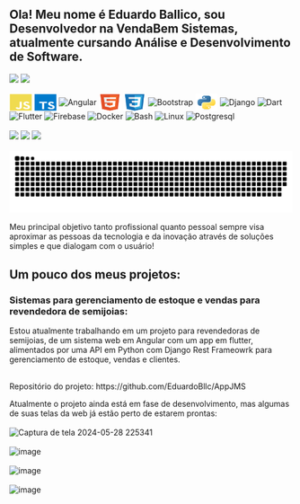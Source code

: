 <h2>
  Ola! Meu nome é Eduardo Ballico, sou Desenvolvedor na VendaBem Sistemas, atualmente cursando Análise e Desenvolvimento de Software.
</h2>

<div>
  <img height="200em" src="https://github-readme-stats.vercel.app/api?username=EduardoBllc&theme=transparent&show_icons=true&include_all_commits=true&locale=pt-br">
  <img height="200em" src="https://github-readme-stats.vercel.app/api/top-langs/?username=EduardoBllc&theme=transparent&layout=normal&locale=pt-br&card_width=600&langs_count=4">
</div>

<div style="display: inline_block"><br>
  <img align="center" alt="Javascript" height="30" width="40" src="https://raw.githubusercontent.com/devicons/devicon/master/icons/javascript/javascript-plain.svg">
  <img align="center" alt=Typecsript" height="30" width="40" src="https://raw.githubusercontent.com/devicons/devicon/master/icons/typescript/typescript-plain.svg">
  <img align="center" alt="Angular" height="30" width="40" src="https://cdn.jsdelivr.net/gh/devicons/devicon@latest/icons/angularjs/angularjs-original.svg" />
  <img align="center" alt="HTML" height="30" width="40" src="https://raw.githubusercontent.com/devicons/devicon/master/icons/html5/html5-original.svg">
  <img align="center" alt="CSS" height="30" width="40" src="https://raw.githubusercontent.com/devicons/devicon/master/icons/css3/css3-original.svg">
  <img align="center" alt="Bootstrap" height="30" width="40" src="https://cdn.jsdelivr.net/gh/devicons/devicon@latest/icons/bootstrap/bootstrap-original.svg" />
  <img align="center" alt="Python" height="30" width="40" src="https://raw.githubusercontent.com/devicons/devicon/master/icons/python/python-original.svg">
  <img align="center" alt="Django" height="30" width="40" src="https://cdn.jsdelivr.net/gh/devicons/devicon@latest/icons/django/django-plain.svg" />
  <img align="center" alt="Dart" height="30" width="40" src="https://cdn.jsdelivr.net/gh/devicons/devicon@latest/icons/dart/dart-original.svg" />
  <img align="center" alt="Flutter" height="30" width="40" src="https://cdn.jsdelivr.net/gh/devicons/devicon@latest/icons/flutter/flutter-original.svg" />
  <img align="center" alt="Firebase" height="30" width="40" src="https://cdn.jsdelivr.net/gh/devicons/devicon@latest/icons/firebase/firebase-original.svg" />
  <img align="center" alt="Docker" height="30" width="40" src="https://cdn.jsdelivr.net/gh/devicons/devicon@latest/icons/docker/docker-original.svg" />
  <img align="center" alt="Bash" height="30" width="40" src="https://cdn.jsdelivr.net/gh/devicons/devicon@latest/icons/bash/bash-plain.svg" />
  <img align="center" alt="Linux" height="30" width="40" src="https://cdn.jsdelivr.net/gh/devicons/devicon@latest/icons/linux/linux-original.svg" />
  <img align="center" alt="Postgresql" height="30" width="40" src="https://cdn.jsdelivr.net/gh/devicons/devicon@latest/icons/postgresql/postgresql-original.svg" />
</div>
<div style="display: inline_block"><br>
  <a href="https://instagram.com/du_balllico/" target="_blank"><img src="https://img.shields.io/badge/-Instagram-%23E4405F?style=for-the-badge&logo=instagram&logoColor=white" target="_blank"></a> 
  <a href = "mailto:eduardo.salvagnib@gmail.com"><img src="https://img.shields.io/badge/-Gmail-%23333?style=for-the-badge&logo=gmail&logoColor=white" target="_blank"></a>
  <a href="https://www.linkedin.com/in/eduardobllc/" target="_blank"><img src="https://img.shields.io/badge/-LinkedIn-%230077B5?style=for-the-badge&logo=linkedin&logoColor=white" target="_blank"></a> 
</div>
<br>
<picture>
  <source media="(prefers-color-scheme: dark)" srcset="https://raw.githubusercontent.com/EduardoBllc/EduardoBllc/output/github-contribution-grid-snake-dark.svg">
  <source media="(prefers-color-scheme: light)" srcset="https://raw.githubusercontent.com/EduardoBllc/EduardoBllc/output/github-contribution-grid-snake.svg">
  <img alt="github contribution grid snake animation" src="https://raw.githubusercontent.com/EduardoBllc/EduardoBllc/output/github-contribution-grid-snake.svg">
</picture>

<p>
  Meu principal objetivo tanto profissional quanto pessoal sempre visa aproximar as pessoas da
  tecnologia e da inovação através de soluções simples e que dialogam com o usuário!
</p>
  
## Um pouco dos meus projetos:

### Sistemas para gerenciamento de estoque e vendas para revendedora de semijoias:

<p>
  Estou atualmente trabalhando em um projeto para revendedoras de semijoias, de um sistema web em Angular com um app em flutter, alimentados por uma API em Python com Django Rest Frameowrk para gerenciamento de estoque, vendas e clientes.
</p>
<br/>
Repositório do projeto: https://github.com/EduardoBllc/AppJMS

Atualmente o projeto ainda está em fase de desenvolvimento, mas algumas de suas telas da web já estão perto
de estarem prontas:
<br/><br/>
![Captura de tela 2024-05-28 225341](https://github.com/EduardoBllc/EduardoBllc/assets/77795330/5bdec1dc-c272-4d53-842a-682121453f78)
<br/><br/>
![image](https://github.com/EduardoBllc/EduardoBllc/assets/77795330/c3c19b5f-43cf-4b4f-b63e-c74b6b666511)
<br/><br/>
![image](https://github.com/EduardoBllc/EduardoBllc/assets/77795330/e4cf2c9b-dbe6-4a48-9716-fae2dae42ab4)
<br/><br/>
![image](https://github.com/EduardoBllc/EduardoBllc/assets/77795330/42151dd3-9d38-4bba-b5e3-b832c803f109)

